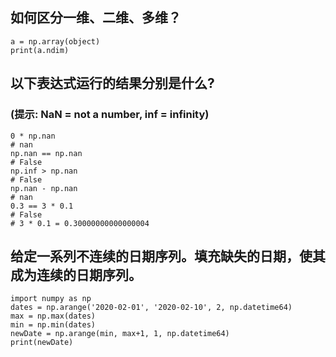 ## 如何区分一维、二维、多维？
```{python}
a = np.array(object) 
print(a.ndim)
```

## 以下表达式运行的结果分别是什么?
### (提示: NaN = not a number, inf = infinity)

```{python}
0 * np.nan
# nan
np.nan == np.nan
# False
np.inf > np.nan
# False
np.nan - np.nan
# nan
0.3 == 3 * 0.1 
# False
# 3 * 0.1 = 0.30000000000000004
```

## 给定一系列不连续的日期序列。填充缺失的日期，使其成为连续的日期序列。
```{python}
import numpy as np
dates = np.arange('2020-02-01', '2020-02-10', 2, np.datetime64)
max = np.max(dates)
min = np.min(dates)
newDate = np.arange(min, max+1, 1, np.datetime64)
print(newDate)
```
